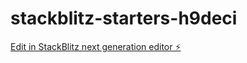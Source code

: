 # stackblitz-starters-h9deci

[Edit in StackBlitz next generation editor ⚡️](https://stackblitz.com/~/github.com/pearly/stackblitz-starters-h9deci)